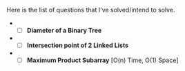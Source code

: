Here is the list of questions that I've solved/intend to solve.   

* - [ ] **Diameter of a Binary Tree**
* - [ ] **Intersection point of 2 Linked Lists**
* - [ ] **Maximum Product Subarray** [O(n) Time, O(1) Space]
